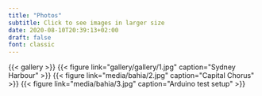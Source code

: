 ```yaml
---
title: "Photos"
subtitle: Click to see images in larger size 
date: 2020-08-10T20:39:13+02:00
draft: false
font: classic
---
```


{{< gallery >}}
{{< figure link="gallery/gallery/1.jpg" caption="Sydney Harbour" >}}
{{< figure link="media/bahia/2.jpg" caption="Capital Chorus" >}}
{{< figure link="media/bahia/3.jpg" caption="Arduino test setup" >}}




